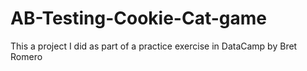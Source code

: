 # AB-Testing-Cookie-Cat-game
This a project I did as part of a practice exercise in DataCamp by Bret Romero
